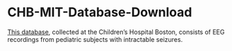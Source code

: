 # CHB-MIT-Database-Download

[This database](https://physionet.org/pn6/chbmit/), collected at the Children’s Hospital Boston, consists of EEG recordings from pediatric subjects with intractable seizures.